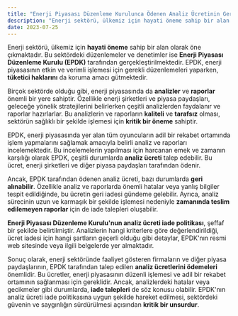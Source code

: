 ```yaml
---
title: "Enerji Piyasası Düzenleme Kurulunca Ödenen Analiz Ücretinin Geri Alınması Nedir?"
description: "Enerji sektörü, ülkemiz için hayati öneme sahip bir alan olarak öne çıkmaktadır."
date: 2023-07-25
---
```


Enerji sektörü, ülkemiz için **hayati öneme** sahip bir alan olarak öne çıkmaktadır. Bu sektördeki düzenlemeler ve
denetimler ise **Enerji Piyasası Düzenleme Kurulu (EPDK)** tarafından gerçekleştirilmektedir. EPDK, enerji piyasasının
etkin ve verimli işlemesi için gerekli düzenlemeleri yaparken, **tüketici haklarını** da koruma amacı gütmektedir.

Birçok sektörde olduğu gibi, enerji piyasasında da **analizler** ve **raporlar** önemli bir yere sahiptir. Özellikle
enerji şirketleri ve piyasa paydaşları, geleceğe yönelik stratejilerini belirlerken çeşitli analizlerden faydalanır ve
raporlar hazırlarlar. Bu analizlerin ve raporların **kaliteli** ve **tarafsız** olması, sektörün sağlıklı bir şekilde
işlemesi için **kritik bir öneme** sahiptir.

EPDK, enerji piyasasında yer alan tüm oyuncuların adil bir rekabet ortamında işlem yapmalarını sağlamak amacıyla belirli
analiz ve raporları incelemektedir. Bu incelemelerin yapılması için harcanan emek ve zamanın karşılığı olarak EPDK,
çeşitli durumlarda **analiz ücreti** talep edebilir. Bu ücret, enerji şirketleri ve diğer piyasa paydaşları tarafından
ödenir.

Ancak, EPDK tarafından ödenen analiz ücreti, bazı durumlarda **geri alınabilir**. Özellikle analiz ve raporlarda önemli
hatalar veya yanlış bilgiler tespit edildiğinde, bu ücretin geri iadesi gündeme gelebilir. Ayrıca, analiz sürecinin uzun
ve karmaşık bir şekilde işlemesi nedeniyle **zamanında teslim edilemeyen raporlar** için de iade talepleri oluşabilir.

**Enerji Piyasası Düzenleme Kurulu'nun analiz ücreti iade politikası**, şeffaf bir şekilde belirtilmiştir. Analizlerin
hangi kriterlere göre değerlendirildiği, ücret iadesi için hangi şartların geçerli olduğu gibi detaylar, EPDK'nın resmi
web sitesinde veya ilgili belgelerde yer almaktadır.

Sonuç olarak, enerji sektöründe faaliyet gösteren firmaların ve diğer piyasa paydaşlarının, EPDK tarafından talep edilen
**analiz ücretlerini ödemeleri** önemlidir. Bu ücretler, enerji piyasasının düzenli işlemesi ve adil bir rekabet
ortamının sağlanması için gereklidir. Ancak, analizlerdeki hatalar veya gecikmeler gibi durumlarda, **iade talepleri**
de söz konusu olabilir. EPDK'nın analiz ücreti iade politikasına uygun şekilde hareket edilmesi, sektördeki güvenin ve
saygınlığın sürdürülmesi açısından **kritik bir unsurdur**.
